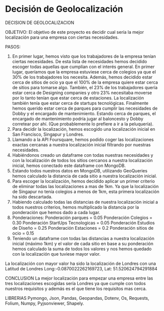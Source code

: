 # Decisión de Geolocalización
DECISION DE GEOLOCALIZACION

OBJETIVO:
El objetivo de este proyecto es decidir cual sería la mejor localización para una empresa con ciertas necesidades.  

PASOS:
1.	En primer lugar, hemos visto que los trabajadores de la empresa tenían ciertas necesidades. De esta lista de necesidades hemos decidido escoger todas aquellas que cumplían con el interés general. En primer lugar, queríamos que la empresa estuviese cerca de colegios ya que el 30% de los trabajadores los necesita. Además, hemos decidido estar cerca de sitios de ocio ya que el 100% de la empresa quiere estar cerca de sitios para tomarse algo. También, el 23% de los trabajadores quería estar cerca de Designing companies y otro 23% necesitaba moverse por lo tanto tenían que estar cerca de estaciones. La localización también tenía que estar cerca de startups tecnológicas. Finalmente hemos querido estar cerca de parques para cumplir las necesidades de Dobby y el encargado de mantenimiento. Estando cerca de parques, el encargado de mantenimiento podría jugar al baloncesto y Dobby corretear por ahí.
(Que probablemente lo prefiere a ir a la peluquería).
2.	Para decidir la localización, hemos escogido una localización inicial en San Francisco, Singapur y Londres. 
3.	Llamando a la API Foursquare, hemos podido coger las localizaciones exactas cercanas a nuestra localización inicial filtrando por nuestras necesidades. 
4.	Habiéndonos creado un dataframe con todas nuestras necesidades y con la localización de todos los sitios cercanos a nuestra localización inicial, hemos conectado este dataframe con MongoDB.
5.	Estando todos nuestros datos en MongoDB, utilizando GeoQueries hemos calculado la distancia de cada sitio a nuestra localización inicial.
6.	Para escoger la localización, hemos decidido aplicar un primer criterio de eliminar todas las localizaciones a mas de 1km. Ya que la localización de Singapur no tenía colegios a menos de 1km, esta primera localización ha sido descartada. 
7.	Habiendo calculado todas las distancias de nuestra localización inicial a todos nuestros criterios, hemos multiplicado la distancia por la ponderación que hemos dado a cada lugar.
8.	Ponderaciones: 
Ponderación parques = 0.05
Ponderación Colegios = 0.30
Ponderación StartUps Tecnologicas = 0.05
Ponderación Estudios de Diseño = 0.25
Ponderación Estaciones = 0.2
Ponderación sitios de ocio = 0.15
9.	Teniendo un dataframe con todas las distancias a nuestra localización inicial (máximo 1km) y el valor de cada sitio en base a su ponderación hemos calculado la suma de todos los valores y nos hemos quedado con la localización que tuviese mayor valor. 

La localización con mayor valor ha sido la localización de Londres con una Latitud de Londres Long:-0.0870022262169723, Lat: 51.520624794291884

CONCLUSION
La mejor localización para empezar una empresa entre las tres localizaciones escogidas sería Londres ya que cumple con todos nuestros requisitos y además es el que tiene los requisitos mas cerca. 

LIBRERIAS
 Pymongo,
 Json,
 Pandas,
 Geopandas,
 Dotenv, 
 Os,
 Requests,
 Folium,
 Numpy,
 Pyjsonviewer,
 Shapely. 

